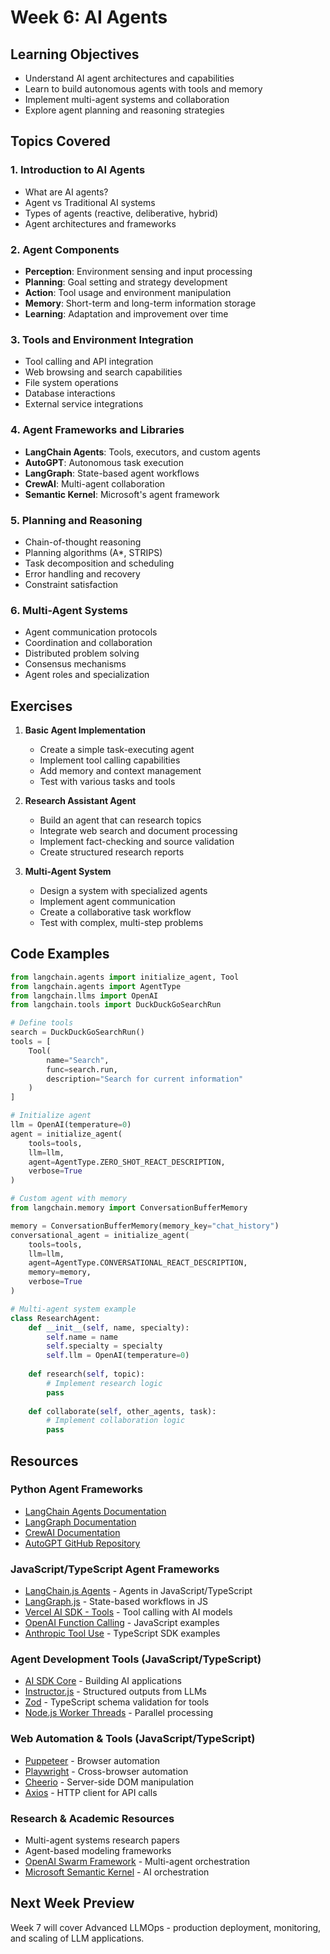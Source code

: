 # Week 6: AI Agents

## Learning Objectives
- Understand AI agent architectures and capabilities
- Learn to build autonomous agents with tools and memory
- Implement multi-agent systems and collaboration
- Explore agent planning and reasoning strategies

## Topics Covered

### 1. Introduction to AI Agents
- What are AI agents?
- Agent vs Traditional AI systems
- Types of agents (reactive, deliberative, hybrid)
- Agent architectures and frameworks

### 2. Agent Components
- **Perception**: Environment sensing and input processing
- **Planning**: Goal setting and strategy development
- **Action**: Tool usage and environment manipulation
- **Memory**: Short-term and long-term information storage
- **Learning**: Adaptation and improvement over time

### 3. Tools and Environment Integration
- Tool calling and API integration
- Web browsing and search capabilities
- File system operations
- Database interactions
- External service integrations

### 4. Agent Frameworks and Libraries
- **LangChain Agents**: Tools, executors, and custom agents
- **AutoGPT**: Autonomous task execution
- **LangGraph**: State-based agent workflows
- **CrewAI**: Multi-agent collaboration
- **Semantic Kernel**: Microsoft's agent framework

### 5. Planning and Reasoning
- Chain-of-thought reasoning
- Planning algorithms (A*, STRIPS)
- Task decomposition and scheduling
- Error handling and recovery
- Constraint satisfaction

### 6. Multi-Agent Systems
- Agent communication protocols
- Coordination and collaboration
- Distributed problem solving
- Consensus mechanisms
- Agent roles and specialization

## Exercises

1. **Basic Agent Implementation**
   - Create a simple task-executing agent
   - Implement tool calling capabilities
   - Add memory and context management
   - Test with various tasks and tools

2. **Research Assistant Agent**
   - Build an agent that can research topics
   - Integrate web search and document processing
   - Implement fact-checking and source validation
   - Create structured research reports

3. **Multi-Agent System**
   - Design a system with specialized agents
   - Implement agent communication
   - Create a collaborative task workflow
   - Test with complex, multi-step problems

## Code Examples

```python
from langchain.agents import initialize_agent, Tool
from langchain.agents import AgentType
from langchain.llms import OpenAI
from langchain.tools import DuckDuckGoSearchRun

# Define tools
search = DuckDuckGoSearchRun()
tools = [
    Tool(
        name="Search",
        func=search.run,
        description="Search for current information"
    )
]

# Initialize agent
llm = OpenAI(temperature=0)
agent = initialize_agent(
    tools=tools,
    llm=llm,
    agent=AgentType.ZERO_SHOT_REACT_DESCRIPTION,
    verbose=True
)

# Custom agent with memory
from langchain.memory import ConversationBufferMemory

memory = ConversationBufferMemory(memory_key="chat_history")
conversational_agent = initialize_agent(
    tools=tools,
    llm=llm,
    agent=AgentType.CONVERSATIONAL_REACT_DESCRIPTION,
    memory=memory,
    verbose=True
)

# Multi-agent system example
class ResearchAgent:
    def __init__(self, name, specialty):
        self.name = name
        self.specialty = specialty
        self.llm = OpenAI(temperature=0)
    
    def research(self, topic):
        # Implement research logic
        pass
    
    def collaborate(self, other_agents, task):
        # Implement collaboration logic
        pass
```

## Resources

### Python Agent Frameworks
- [LangChain Agents Documentation](https://python.langchain.com/api_reference/core/agents.html)
- [LangGraph Documentation](https://langchain-ai.github.io/langgraph/)
- [CrewAI Documentation](https://docs.crewai.com/)
- [AutoGPT GitHub Repository](https://github.com/Significant-Gravitas/AutoGPT)

### JavaScript/TypeScript Agent Frameworks
- [LangChain.js Agents](https://js.langchain.com/docs/modules/agents/) - Agents in JavaScript/TypeScript
- [LangGraph.js](https://github.com/langchain-ai/langgraphjs) - State-based workflows in JS
- [Vercel AI SDK - Tools](https://sdk.vercel.ai/docs/ai-core/tools) - Tool calling with AI models
- [OpenAI Function Calling](https://platform.openai.com/docs/guides/function-calling) - JavaScript examples
- [Anthropic Tool Use](https://docs.anthropic.com/claude/docs/tool-use) - TypeScript SDK examples

### Agent Development Tools (JavaScript/TypeScript)
- [AI SDK Core](https://sdk.vercel.ai/docs/ai-core/overview) - Building AI applications
- [Instructor.js](https://github.com/instructor-ai/instructor-js) - Structured outputs from LLMs
- [Zod](https://github.com/colinhacks/zod) - TypeScript schema validation for tools
- [Node.js Worker Threads](https://nodejs.org/api/worker_threads.html) - Parallel processing

### Web Automation & Tools (JavaScript/TypeScript)
- [Puppeteer](https://github.com/puppeteer/puppeteer) - Browser automation
- [Playwright](https://github.com/microsoft/playwright) - Cross-browser automation
- [Cheerio](https://github.com/cheeriojs/cheerio) - Server-side DOM manipulation
- [Axios](https://github.com/axios/axios) - HTTP client for API calls

### Research & Academic Resources
- Multi-agent systems research papers
- Agent-based modeling frameworks
- [OpenAI Swarm Framework](https://github.com/openai/swarm) - Multi-agent orchestration
- [Microsoft Semantic Kernel](https://github.com/microsoft/semantic-kernel) - AI orchestration

## Next Week Preview
Week 7 will cover Advanced LLMOps - production deployment, monitoring, and scaling of LLM applications.
